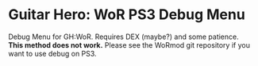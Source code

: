 # Guitar Hero: WoR PS3 Debug Menu
Debug Menu for GH:WoR. Requires DEX (maybe?) and some patience.<br>
**This method does not work.** Please see the WoRmod git repository if you want to use debug on PS3.
